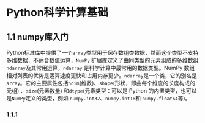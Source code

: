 # Python科学计算基础
## 1.1 numpy库入门
Python标准库中提供了一个``array``类型用于保存数组类数据，然而这个类型不支持多维数据，不适合数值运算，``NumPy`` 扩展库定义了由同类型的元素组成的多维数组``ndarray``及其常用运算，``ndarray`` 是科学计算中最常用的数据类型。NumPy 数组相对列表的优势是运算速度更快和占用内存更少。``ndarray``是一个类，它的别名是``array``。它的主要属性包括``ndim``(维数)、``shape``(形状，即由每个维度的长度构成的元组) 、``size``(元素数量) 和``dtype``(元素类型：可以是 Python 的内置类型，也可以是``NumPy``定义的类型，例如 ``numpy.int32``、``numpy.int16``和 ``numpy.float64``等)。
### 1.1.1 
<!--stackedit_data:
eyJoaXN0b3J5IjpbODM3OTQwMjc0XX0=
-->
